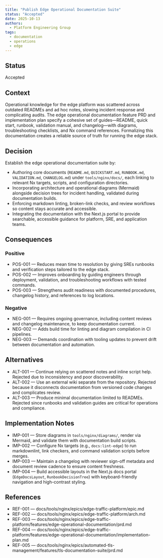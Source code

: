 ```yaml
---
title: "Publish Edge Operational Documentation Suite"
status: "Accepted"
date: 2025-10-13
authors:
  - Platform Engineering Group
tags:
  - documentation
  - operations
  - edge
---
```


## Status

Accepted

## Context

Operational knowledge for the edge platform was scattered across outdated READMEs and ad hoc notes, slowing incident response and complicating audits. The edge operational documentation feature PRD and implementation plan specify a cohesive set of guides—README, quick start, runbook, validation manual, and changelog—with diagrams, troubleshooting checklists, and Nx command references. Formalizing this documentation creates a reliable source of truth for running the edge stack.

## Decision

Establish the edge operational documentation suite by:

- Authoring core documents (`README.md`, `QUICKSTART.md`, `RUNBOOK.md`, `VALIDATION.md`, `CHANGELOG.md`) under `tools/nginx/docs/`, each linking to relevant Nx targets, scripts, and configuration directories.
- Incorporating architecture and operational diagrams (Mermaid) alongside decision trees for incident handling, validated during documentation builds.
- Enforcing markdown linting, broken-link checks, and review workflows so content stays accurate and accessible.
- Integrating the documentation with the Next.js portal to provide searchable, accessible guidance for platform, SRE, and application teams.

## Consequences

### Positive

- POS-001 — Reduces mean time to resolution by giving SREs runbooks and verification steps tailored to the edge stack.
- POS-002 — Improves onboarding by guiding engineers through deployment, validation, and troubleshooting workflows with tested commands.
- POS-003 — Strengthens audit readiness with documented procedures, changelog history, and references to log locations.

### Negative

- NEG-001 — Requires ongoing governance, including content reviews and changelog maintenance, to keep documentation current.
- NEG-002 — Adds build time for linting and diagram compilation in CI pipelines.
- NEG-003 — Demands coordination with tooling updates to prevent drift between documentation and automation.

## Alternatives

- ALT-001 — Continue relying on scattered notes and inline script help. Rejected due to inconsistency and poor discoverability.
- ALT-002 — Use an external wiki separate from the repository. Rejected because it disconnects documentation from versioned code changes and complicates review.
- ALT-003 — Produce minimal documentation limited to READMEs. Rejected since runbooks and validation guides are critical for operations and compliance.

## Implementation Notes

- IMP-001 — Store diagrams in `tools/nginx/diagrams/`, render via Mermaid, and validate them with documentation build scripts.
- IMP-002 — Configure Nx targets (e.g., `docs:lint-edge`) to run markdownlint, link checkers, and command validation scripts before merges.
- IMP-003 — Maintain a changelog with reviewer sign-off metadata and document review cadence to ensure content freshness.
- IMP-004 — Build accessible layouts in the Next.js docs portal (`EdgeDocsLayout`, `RunbookDecisionTree`) with keyboard-friendly navigation and high-contrast styling.

## References

- REF-001 — docs/tools/nginx/epics/edge-traffic-platform/epic.md
- REF-002 — docs/tools/nginx/epics/edge-traffic-platform/arch.md
- REF-003 — docs/tools/nginx/epics/edge-traffic-platform/features/edge-operational-documentation/prd.md
- REF-004 — docs/tools/nginx/epics/edge-traffic-platform/features/edge-operational-documentation/implementation-plan.md
- REF-005 — docs/tools/nginx/epics/automated-tls-management/features/tls-documentation-suite/prd.md
